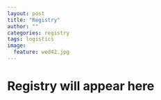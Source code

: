 ```yaml
---
layout: post
title: "Registry"
author: ""
categories: registry
tags: logistics
image:
  feature: wed42.jpg
---
```


# Registry will appear here
